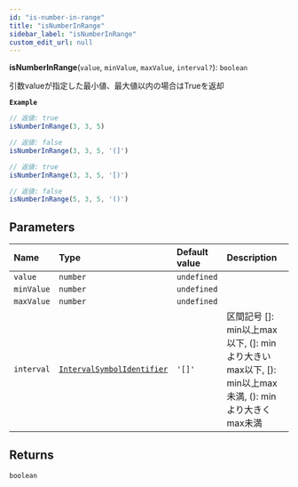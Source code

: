 ```yaml
---
id: "is-number-in-range"
title: "isNumberInRange"
sidebar_label: "isNumberInRange"
custom_edit_url: null
---
```


**isNumberInRange**(`value`, `minValue`, `maxValue`, `interval?`): `boolean`

引数valueが指定した最小値、最大値以内の場合はTrueを返却

**`Example`**

```ts
// 返値: true
isNumberInRange(3, 3, 5)

// 返値: false
isNumberInRange(3, 3, 5, '(]')

// 返値: true
isNumberInRange(3, 3, 5, '[)')

// 返値: false
isNumberInRange(5, 3, 5, '()')
```

## Parameters

| Name | Type                                                               | Default value | Description |
| :------ |:-------------------------------------------------------------------| :------ | :------ |
| `value` | `number`                                                           | `undefined` |  |
| `minValue` | `number`                                                           | `undefined` |  |
| `maxValue` | `number`                                                           | `undefined` |  |
| `interval` | [`IntervalSymbolIdentifier`](../types/IntervalSymbolIdentifier.md) | `'[]'` | 区間記号 []: min以上max以下, (]: minより大きいmax以下, [): min以上max未満, (): minより大きくmax未満 |

## Returns

`boolean`
